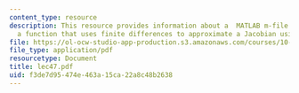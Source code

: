 ```yaml
---
content_type: resource
description: This resource provides information about a  MATLAB m-file that contains
  a function that uses finite differences to approximate a Jacobian using finite differences.
file: https://ol-ocw-studio-app-production.s3.amazonaws.com/courses/10-34-numerical-methods-applied-to-chemical-engineering-fall-2005/f3de7d95474e463a15ca22a8c48b2638_lec47.pdf
file_type: application/pdf
resourcetype: Document
title: lec47.pdf
uid: f3de7d95-474e-463a-15ca-22a8c48b2638
---
```

